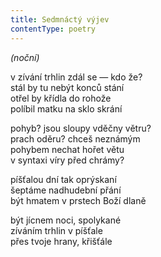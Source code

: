 ```yaml
---
title: Sedmnáctý výjev
contentType: poetry
---
```


<section>

_(noční)_

v zívání trhlin zdál se — kdo že?  
stál by tu nebýt konců stání  
otřel by křídla do rohože  
políbil matku na sklo skrání

</section>

<section>

pohyb? jsou sloupy vděčny větru?  
prach oděru? chceš neznámým  
pohybem nechat hořet větu  
v syntaxi víry před chrámy?

</section>

<section>

píšťalou dní tak oprýskaní  
šeptáme nadhudební přání  
být hmatem v prstech Boží dlaně

</section>

<section>

být jícnem noci, spolykané  
zíváním trhlin v píšťale  
přes tvoje hrany, křišťále

</section>
